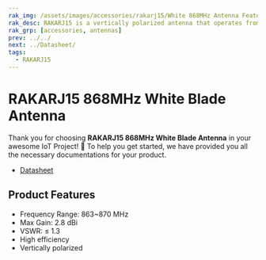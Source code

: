 ```yaml
---
rak_img: /assets/images/accessories/rakarj15/White 868MHz Antenna Features.png
rak_desc: RAKARJ15 is a vertically polarized antenna that operates from 863MHz~870MHz and a center frequency of 868MHz with a VSWR of ≤1.3. It has a maximum gain of 2.8dBi and a high radiation efficiency of more than 80%.
rak_grp: [accessories, antennas]
prev: ../../
next: ../Datasheet/
tags:
  - RAKARJ15
---
```


# RAKARJ15 868MHz White Blade Antenna

Thank you for choosing **RAKARJ15 868MHz White Blade Antenna** in your awesome IoT Project! 🎉 To help you get started, we have provided you all the necessary documentations for your product.

* [Datasheet](../Datasheet/)


## Product Features

- Frequency Range: 863~870&nbsp;MHz
- Max Gain: 2.8&nbsp;dBi
- VSWR: ≤ 1.3
- High efficiency
- Vertically polarized